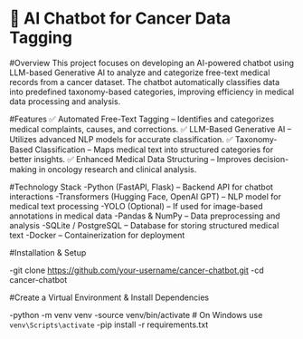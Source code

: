 # 🤖 AI Chatbot for Cancer Data Tagging

#Overview
This project focuses on developing an AI-powered chatbot using LLM-based Generative AI to analyze and categorize free-text medical records from a cancer dataset. The chatbot automatically classifies data into predefined taxonomy-based categories, improving efficiency in medical data processing and analysis.

#Features
✅ Automated Free-Text Tagging – Identifies and categorizes medical complaints, causes, and corrections.
✅ LLM-Based Generative AI – Utilizes advanced NLP models for accurate classification.
✅ Taxonomy-Based Classification – Maps medical text into structured categories for better insights.
✅ Enhanced Medical Data Structuring – Improves decision-making in oncology research and clinical analysis.

#Technology Stack
-Python (FastAPI, Flask) – Backend API for chatbot interactions
-Transformers (Hugging Face, OpenAI GPT) – NLP model for medical text processing
-YOLO (Optional) – If used for image-based annotations in medical data
-Pandas & NumPy – Data preprocessing and analysis
-SQLite / PostgreSQL – Database for storing structured medical text
-Docker – Containerization for deployment

#Installation & Setup

-git clone https://github.com/your-username/cancer-chatbot.git
-cd cancer-chatbot

#Create a Virtual Environment & Install Dependencies

-python -m venv venv
-source venv/bin/activate  # On Windows use `venv\Scripts\activate`
-pip install -r requirements.txt
